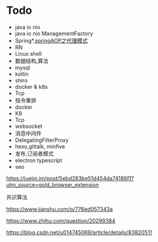 # Todo

- java io nio
- java io nio ManagementFactory
- Spring*,[springAOP之代理模式](https://www.cnblogs.com/teach/p/10763845.html)
- RN
- Linux shell
- 数据结构,算法
- mysql
- kotlin
- shiro
- docker & k8s
- Tcp
- 指令重排
- docker
- K8
- Tcp
- websocket
- 消息中间件
- DelegatingFilterProxy
- hexo,gittalk, minfive
- 发布,订阅者模式
-  electron  typescript
-  seo

 https://juejin.im/post/5ebd283be51d454da74186f1?utm_source=gold_browser_extension 

共识算法

https://www.jianshu.com/p/776ed057343a

 https://www.zhihu.com/question/20299384 

 https://blog.csdn.net/u014745069/article/details/83820511 
